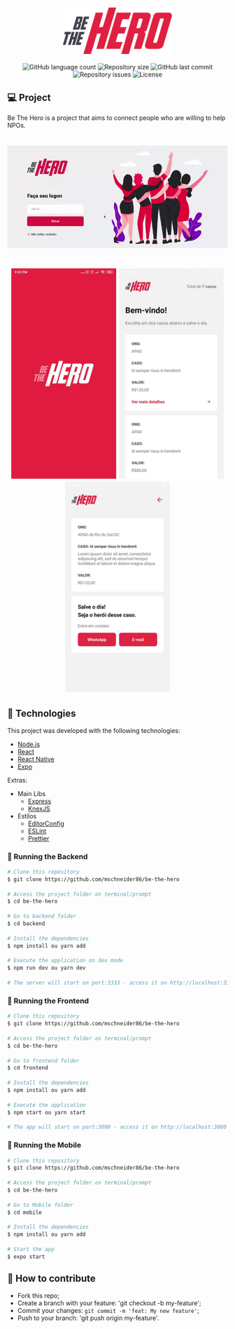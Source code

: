 <h4 align="center">
<img src="./github_assets/logo.png" width="250px" /><br> 
</h4>

<p align="center">
  <img alt="GitHub language count" src="https://img.shields.io/github/languages/count/mschneider86/be-the-hero.svg">

  <img alt="Repository size" src="https://img.shields.io/github/repo-size/mschneider86/be-the-hero.svg">
  
  <img alt="GitHub last commit" src="https://img.shields.io/github/last-commit/mschneider86/be-the-hero">
  
  <img alt="Repository issues" src="https://img.shields.io/github/issues/mschneider86/be-the-hero">
    

  <img alt="License" src="https://img.shields.io/badge/license-MIT-brightgreen">
</p>

## 💻 Project

Be The Hero is a project that aims to connect people who are willing to help NPOs.

<h1 align="center">
    <img alt="Be The Hero Web" src="./github_assets/web.gif" />
</h1>

<h1 align="center">
    <img alt="Mobile Login Page" src="./github_assets/mobile1.jpg" width="240px" height="480px" />
    <img alt="Mobile Incident List" src="./github_assets/mobile2.jpg" width="240px" height="480px"  />
    <img alt="Mobile Incident Detail" src="./github_assets/mobile3.jpg" width="240px" height="480px"  />
</h1>

## :rocket: Technologies

This project was developed with the following technologies:

- [Node.js](https://nodejs.org/en/)
- [React](https://reactjs.org)
- [React Native](https://facebook.github.io/react-native/)
- [Expo](https://expo.io/)

Extras:

- Main Libs
  - [Express](https://expressjs.com/pt-br/)
  - [KnexJS](http://knexjs.org/)
- Estilos
  - [EditorConfig](https://editorconfig.org/)
  - [ESLint](https://eslint.org/)
  - [Prettier](https://prettier.io/)

### 🧭 Running the Backend

```bash
# Clone this repository
$ git clone https://github.com/mschneider86/be-the-hero

# Access the project folder on terminal/prompt
$ cd be-the-hero

# Go to backend folder
$ cd backend

# Install the dependencies
$ npm install ou yarn add

# Execute the application on dev mode
$ npm run dev ou yarn dev

# The server will start on port:3333 - access it on http://localhost:3333
```

### 🧭 Running the Frontend

```bash
# Clone this repository
$ git clone https://github.com/mschneider86/be-the-hero

# Access the project folder on terminal/prompt
$ cd be-the-hero

# Go to frontend folder
$ cd frontend

# Install the dependencies
$ npm install ou yarn add

# Execute the application
$ npm start ou yarn start

# The app will start on port:3000 - access it on http://localhost:3000
```

### 🧭 Running the Mobile

```bash
# Clone this repository
$ git clone https://github.com/mschneider86/be-the-hero

# Access the project folder on terminal/prompt
$ cd be-the-hero

# Go to Mobile folder 
$ cd mobile

# Install the dependencies
$ npm install ou yarn add

# Start the app
$ expo start

```

## 🤔 How to contribute

- Fork this repo;
- Create a branch with your feature: 'git checkout -b my-feature';
- Commit your changes: `git commit -m 'feat: My new feature'`;
- Push to your branch: 'git push origin my-feature'.
